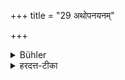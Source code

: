 +++
title = "29 अथोपनयनम्"

+++

<details><summary>Bühler</summary>

29. After that he may be initiated.
</details>

<details><summary>हरदत्त-टीका</summary>

## सूत्रम्
अथोपनयनम् ॥ २१ ॥
### टिप्पनी
एवं चरितव्रत उपनेतव्यः ॥ २९ ॥
</details>
